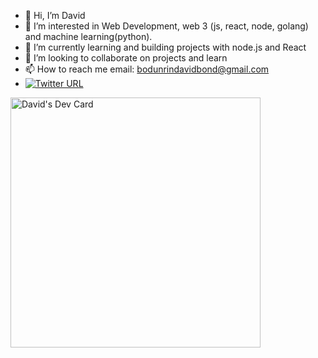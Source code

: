 - 👋 Hi, I’m David
- 👀 I’m interested in Web Development, web 3 (js, react, node, golang) and machine learning(python).
- 🌱 I’m currently learning and building projects with node.js and React
- 💞️ I’m looking to collaborate on projects and learn 
- 📫 How to reach me email: bodunrindavidbond@gmail.com 
- [![Twitter URL](https://img.shields.io/twitter/url/https/twitter.com/bodunrindavid.svg?style=social&label=Follow%20%40bodunrindavid)](https://twitter.com/bodunrindavid)

<a href="https://app.daily.dev/cyzero"><img src="https://api.daily.dev/devcards/4d0743b494de4e14870432fea303744f.png?r=52c" width="400" alt="David's Dev Card"/></a>

<!---
davieoba/davieoba is a ✨ special ✨ repository because its `README.md` (this file) appears on your GitHub profile.
You can click the Preview link to take a look at your changes.
--->
